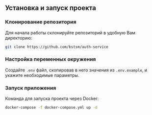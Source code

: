 ## Установка и запуск проекта

### Клонирование репозитория
Для начала работы склонируйте репозиторий в удобную Вам директорию:
```bash
git clone https://github.com/kstsm/auth-service
```
### Настройка переменных окружения
Создайте `.env` файл, скопировав в него значения из `.env.example`, и укажите необходимые параметры.
### Запуск приложения
Команда для запуска проекта через Docker:
```bash
docker-compose -f docker-compose.yml up -d
```
